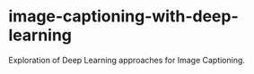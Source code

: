# image-captioning-with-deep-learning
Exploration of Deep Learning approaches for Image Captioning.
